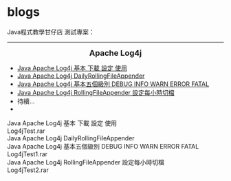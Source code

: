 # blogs

Java程式教學甘仔店
測試專案：
<div style="text-align: center;">
<hr />
<span style="font-size: large;"><b>Apache Log4j</b></span></div>
<ul style="text-align: left;">
<li><a href="http://pclevin.blogspot.tw/2016/07/java-apache-log4j.html" target="_blank">Java Apache Log4j 基本 下載 設定 使用</a></li>
<li><a href="http://pclevin.blogspot.tw/2016/07/java-apache-log4j-dailyrollingfileappen.html" target="_blank">Java Apache Log4j DailyRollingFileAppender</a></li>
<li><a href="http://pclevin.blogspot.tw/2016/07/java-apache-log4j-debug-info-warn-error.html" target="_blank">Java Apache Log4j 基本五個級別 DEBUG INFO WARN ERROR FATAL</a></li>
<li><a href="http://pclevin.blogspot.tw/2016/07/java-apache-log4j-rollingfileappender.html" target="_blank">Java Apache Log4j RollingFileAppender 設定每小時切檔</a></li>
<li>待續…</li>
<li></li>
</ul>
Java Apache Log4j 基本 下載 設定 使用 <br>
Log4jTest.rar<br>
Java Apache Log4j DailyRollingFileAppender<br>
Java Apache Log4j 基本五個級別 DEBUG INFO  WARN  ERROR  FATAL<br>
Log4jTest1.rar	<br>
Java Apache Log4j RollingFileAppender 設定每小時切檔<br>
Log4jTest2.rar	<br>



